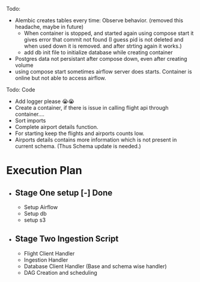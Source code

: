 Todo:

-   Alembic creates tables every time: Observe behavior. (removed this headache, maybe in future)
    -   When container is stopped, and started again using compose start it gives error that commit not found (I guess pid is not deleted and when used down it is removed. and after strting again it works.)
    -   add db init file to initialize database while creating container
-   Postgres data not persistant after compose down, even after creating volume
-   using compose start sometimes airflow server does starts. Container is online but not able to access airflow.

Todo: Code

-   Add logger please 😭😭
-   Create a container, if there is issue in calling flight api through container....
-   Sort imports
-   Complete airport details function.
-   For starting keep the flights and airports counts low.
-   Airports details contains more information which is not present in current schema. (Thus Schema update is needed.)

# Execution Plan

-   ## Stage One setup [-] Done
    -   Setup Airflow
    -   Setup db
    -   setup s3
-   ## Stage Two Ingestion Script
    -   Flight Client Handler
    -   Ingestion Handler
    -   Database Client Handler (Base and schema wise handler)
    -   DAG Creation and scheduling

